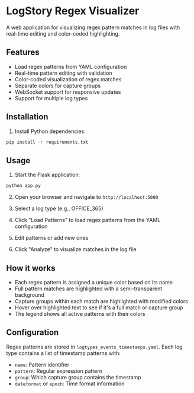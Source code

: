 # LogStory Regex Visualizer

A web application for visualizing regex pattern matches in log files with real-time editing and color-coded highlighting.

## Features

- Load regex patterns from YAML configuration
- Real-time pattern editing with validation
- Color-coded visualization of regex matches
- Separate colors for capture groups
- WebSocket support for responsive updates
- Support for multiple log types

## Installation

1. Install Python dependencies:
```bash
pip install -r requirements.txt
```

## Usage

1. Start the Flask application:
```bash
python app.py
```

2. Open your browser and navigate to `http://localhost:5000`

3. Select a log type (e.g., OFFICE_365)

4. Click "Load Patterns" to load regex patterns from the YAML configuration

5. Edit patterns or add new ones

6. Click "Analyze" to visualize matches in the log file

## How it works

- Each regex pattern is assigned a unique color based on its name
- Full pattern matches are highlighted with a semi-transparent background
- Capture groups within each match are highlighted with modified colors
- Hover over highlighted text to see if it's a full match or capture group
- The legend shows all active patterns with their colors

## Configuration

Regex patterns are stored in `logtypes_events_timestamps.yaml`. Each log type contains a list of timestamp patterns with:
- `name`: Pattern identifier
- `pattern`: Regular expression pattern
- `group`: Which capture group contains the timestamp
- `dateformat` or `epoch`: Time format information